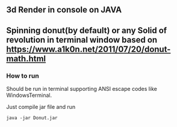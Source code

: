 ## 3d Render in console on JAVA
Spinning donut(by default) or any Solid of revolution in terminal window
based on https://www.a1k0n.net/2011/07/20/donut-math.html
---------
### How to run
Should be run in terminal supporting ANSI escape codes
like WindowsTerminal.

Just compile jar file and run
````
java -jar Donut.jar
````
